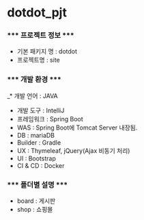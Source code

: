 # dotdot_pjt

### *** 프로젝트 정보 *** 
* 기본 패키지 명 : dotdot 
* 프로젝트명 : site 

### *** 개발 환경 *** 
_* 개발 언어 : JAVA
* 개발 도구 : IntelliJ
* 프레임워크 : Spring Boot
* WAS : Spring Boot에 Tomcat Server 내장됨.
* DB : mariaDB
* Builder : Gradle
* UX : Thymeleaf, jQuery(Ajax 비동기 처리)
* UI : Bootstrap
* CI & CD : Docker

### *** 폴더별 설명 *** ###
* board : 게시판 
* shop : 쇼핑몰 